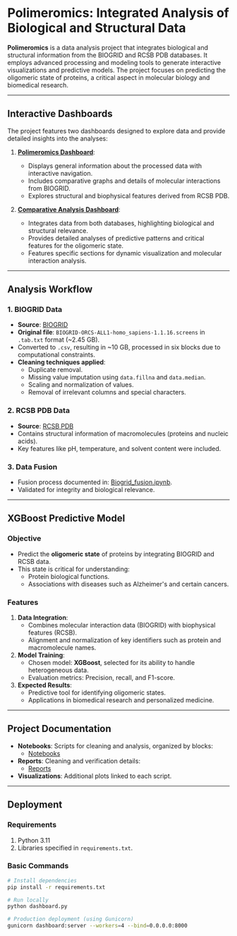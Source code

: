 # Polimeromics: Integrated Analysis of Biological and Structural Data

**Polimeromics** is a data analysis project that integrates biological and structural information from the BIOGRID and RCSB PDB databases. It employs advanced processing and modeling tools to generate interactive visualizations and predictive models. The project focuses on predicting the oligomeric state of proteins, a critical aspect in molecular biology and biomedical research.

---

## **Interactive Dashboards**

The project features two dashboards designed to explore data and provide detailed insights into the analyses:

1. **[Polimeromics Dashboard](https://polimeromic-production.up.railway.app/)**:
   - Displays general information about the processed data with interactive navigation.
   - Includes comparative graphs and details of molecular interactions from BIOGRID.
   - Explores structural and biophysical features derived from RCSB PDB.

2. **[Comparative Analysis Dashboard](https://comparativeanalysispolimeromic-production.up.railway.app/)**:
   - Integrates data from both databases, highlighting biological and structural relevance.
   - Provides detailed analyses of predictive patterns and critical features for the oligomeric state.
   - Features specific sections for dynamic visualization and molecular interaction analysis.

---

## **Analysis Workflow**

### 1. **BIOGRID Data**
- **Source**: [BIOGRID](https://thebiogrid.org/)
- **Original file**: `BIOGRID-ORCS-ALL1-homo_sapiens-1.1.16.screens` in `.tab.txt` format (~2.45 GB).
- Converted to `.csv`, resulting in ~10 GB, processed in six blocks due to computational constraints.
- **Cleaning techniques applied**:
  - Duplicate removal.
  - Missing value imputation using `data.fillna` and `data.median`.
  - Scaling and normalization of values.
  - Removal of irrelevant columns and special characters.

### 2. **RCSB PDB Data**
- **Source**: [RCSB PDB](https://www.rcsb.org/)
- Contains structural information of macromolecules (proteins and nucleic acids).
- Key features like pH, temperature, and solvent content were included.

### 3. **Data Fusion**
- Fusion process documented in: [Biogrid_fusion.ipynb](https://github.com/kentvalerach/Polimeromic/blob/main/Notebooks/Biogrid_fusion.ipynb).
- Validated for integrity and biological relevance.

---

## **XGBoost Predictive Model**

### **Objective**
- Predict the **oligomeric state** of proteins by integrating BIOGRID and RCSB data.
- This state is critical for understanding:
  - Protein biological functions.
  - Associations with diseases such as Alzheimer's and certain cancers.

### **Features**
1. **Data Integration**:
   - Combines molecular interaction data (BIOGRID) with biophysical features (RCSB).
   - Alignment and normalization of key identifiers such as protein and macromolecule names.
2. **Model Training**:
   - Chosen model: **XGBoost**, selected for its ability to handle heterogeneous data.
   - Evaluation metrics: Precision, recall, and F1-score.
3. **Expected Results**:
   - Predictive tool for identifying oligomeric states.
   - Applications in biomedical research and personalized medicine.

---

## **Project Documentation**

- **Notebooks**: Scripts for cleaning and analysis, organized by blocks:
  - [Notebooks](https://github.com/kentvalerach/Polimeromic/tree/main/Notebooks)
- **Reports**: Cleaning and verification details:
  - [Reports](https://github.com/kentvalerach/Polimeromic/tree/main/reports)
- **Visualizations**: Additional plots linked to each script.

---

## **Deployment**

### **Requirements**
1. Python 3.11
2. Libraries specified in `requirements.txt`.

### **Basic Commands**
```bash
# Install dependencies
pip install -r requirements.txt

# Run locally
python dashboard.py

# Production deployment (using Gunicorn)
gunicorn dashboard:server --workers=4 --bind=0.0.0.0:8000

